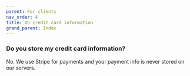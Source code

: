 ```yaml
---
parent: For clients
nav_order: 4
title: On credit card information
grand_parent: Index
---
```


### Do you store my credit card information?

No. We use Stripe for payments and your payment info is never stored on our servers.
